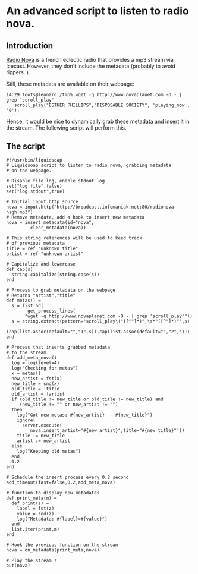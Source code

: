 An advanced script to listen to radio nova.
===========================================
Introduction
------------
[Radio Nova](http://www.novaplanet.com/) is a french eclectic radio that provides a mp3 stream
via Icecast. However, they don't include the metadata (probably to avoid rippers..).

Still, these metadata are available on their webpage:

```
14:29 toots@leonard /tmp% wget -q http://www.novaplanet.com -O - | grep 'scroll_play'
   scroll_play("ESTHER PHILLIPS","DISPOSABLE SOCIETY", 'playing_now', '0');
```

Hence, it would be nice to dynamically grab these metadata and insert it in the stream. The following 
script will perform this.

The script
----------
```
#!/usr/bin/liquidsoap
# Liquidsoap script to listen to radio nova, grabbing metadata
# on the webpage.

# Disable file log, enable stdout log
set("log.file",false)
set("log.stdout",true)

# Initial input.http source
nova = input.http("http://broadcast.infomaniak.net:80/radionova-high.mp3")
# Remove metadata, add a hook to insert new metadata
nova = insert_metadata(id="nova",
         clear_metadata(nova))

# This string references will be used to keed track
# of previous metadata
title = ref "unknown title"
artist = ref "unknown artist"

# Capitalize and lowercase
def cap(s)
  string.capitalize(string.case(s))
end

# Process to grab metadata on the webpage
# Returns "artist","title"
def metas() = 
  s = list.hd(
        get_process_lines(
	   "wget -q http://www.novaplanet.com -O - | grep 'scroll_play'"))
  s = string.extract(pattern='scroll_play\("([^"]*)",\s*"([^"]*)"',s)
  (cap(list.assoc(default="","1",s)),cap(list.assoc(default="","2",s)))
end

# Process that inserts grabbed metadata
# to the stream
def add_meta_nova()
  log = log(level=4)
  log("Checking for metas")
  x = metas()
  new_artist = fst(x)
  new_title = snd(x)
  old_title = !title
  old_artist = !artist
  if (old_title != new_title or old_title != new_title) and 
     (new_title != "" or new_artist != "") 
  then
    log("Got new metas: #{new_artist} -- #{new_title}")
    ignore(
      server.execute(
        'nova.insert artist="#{new_artist}",title="#{new_title}"'))
    title := new_title
    artist := new_artist
  else
    log("Keeping old metas")
  end
  0.2
end

# Schedule the insert process every 0.2 second
add_timeout(fast=false,0.2,add_meta_nova)

# function to display new metadatas
def print_meta(m) = 
  def print(z) = 
    label = fst(z)
    value = snd(z)
    log("Metadata: #{label}=#{value}")
  end
  list.iter(print,m)
end

# Hook the previous function on the stream
nova = on_metadata(print_meta,nova)

# Play the stream !
out(nova)
```


